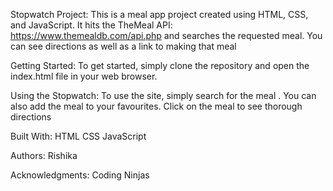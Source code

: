 Stopwatch Project:
This is a meal app  project created using HTML, CSS, and JavaScript. It hits the TheMeal API: https://www.themealdb.com/api.php
and searches the requested meal. You can see directions as well as a link to making that meal

Getting Started:
To get started, simply clone the repository and open the index.html file in your web browser.

Using the Stopwatch:
To use the site, simply search for the meal . You can also add the meal to your favourites. Click on the meal to see thorough directions

Built With:
HTML
CSS
JavaScript

Authors:
Rishika

Acknowledgments:
Coding Ninjas